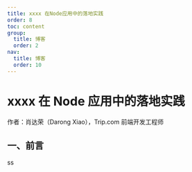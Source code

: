 ```yaml
---
title: xxxx 在Node应用中的落地实践
order: 8
toc: content
group:
  title: 博客
  order: 2
nav:
  title: 博客
  order: 10
---
```


# xxxx 在 Node 应用中的落地实践

<p>作者：肖达荣（Darong Xiao），Trip.com 前端开发工程师</p>

## 一、前言
 ss